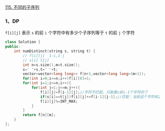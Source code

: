 [115. 不同的子序列](https://leetcode.cn/problems/distinct-subsequences/)



### 1、DP

`f[i][j]` 表示 `s` 的前 `i` 个字符中有多少个子序列等于 `t` 的前 `j` 个字符

```cpp
class Solution {
public:
    int numDistinct(string s, string t) {
        // f[i][j]  1-i,1-j
        // s[i] t[j]
        int n=s.size(),m=t.size();
        s=' '+s,t=' '+t;
        vector<vector<long long>> f(n+1,vector<long long>(m+1));
        for(int i=0;i<=n;i++)f[i][0]=1;
        for(int i=1;i<=n;i++){
            for(int j=1;j<=m;j++){
                f[i][j]=f[i-1][j];//字符不匹配，只能看s前i-1个字符的了
                if(s[i]==t[j])f[i][j]+=f[i-1][j-1];//匹配：当前这个字符和之前的配对，之前做过的那个hash[t]还记得吧，
                f[i][j]%=INT_MAX;
            }
        }
        return f[n][m];
    }
};
```

